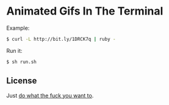 Animated Gifs In The Terminal
=============================

Example:

```sh
$ curl -L http://bit.ly/1DRCK7q | ruby -
```

Run it:

```sh
$ sh run.sh
```

License
-------

Just [do what the fuck you want to](http://www.wtfpl.net/about/).
